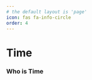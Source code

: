 ```yaml
---
# the default layout is 'page'
icon: fas fa-info-circle
order: 4
---
```


Time
=============

### Who is Time



